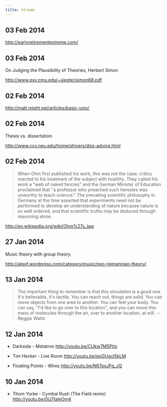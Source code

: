 ```yaml
---
title: stream
---
```

## 03 Feb 2014

<http://earlyretirementextreme.com/>

## 03 Feb 2014

On Judging the Plausibility of Theories, Herbert Simon

<http://www.psy.cmu.edu/~siegler/simon68.pdf>

## 02 Feb 2014

<http://matt.might.net/articles/basic-unix/>

## 02 Feb 2014

Thesis vs. dissertation.

<http://www.ccs.neu.edu/home/shivers/diss-advice.html>


## 02 Feb 2014
 > When Ohm first published his work, this was not the case; critics reacted to his treatment of the subject with hostility. They called his work a "web of naked fancies" and the German Minister of Education proclaimed that "a professor who preached such heresies was unworthy to teach science." The prevailing scientific philosophy in Germany at the time asserted that experiments need not be performed to develop an understanding of nature because nature is so well ordered, and that scientific truths may be deduced through reasoning alone.

<http://en.wikipedia.org/wiki/Ohm%27s_law>

## 27 Jan 2014
Music theory with group theory.

<http://alpof.wordpress.com/category/music/neo-riemannian-theory/>

## 13 Jan 2014

 > The important thing to remember is that this simulation is a good one. It's believable, it's tactile. You can reach out, things are solid. You can move objects from one area to another. You can feel your body. You can say, "I'd like to go over to this location", and you can move this mass of molecules through the air, over to another location, at will.
 -- Reggie Watts

## 12 Jan 2014
 - Darkside - Metatron
   <http://youtu.be/CUkw7M5Ptio>

 - Tim Hecker - Live Room
   <http://youtu.be/qoGUgcI5kLM>

 - Floating Points - Wires
   <http://youtu.be/N67pxJFg_JQ>

## 10 Jan 2014
 - Thom Yorke - Cymbal Rush (The Field remix)
   <http://youtu.be/0lJ7IaleOm4>
